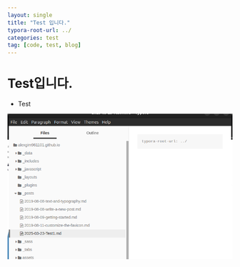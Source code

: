 ```yaml
---
layout: single
title: "Test 입니다."
typora-root-url: ../
categories: test
tag: [code, test, blog]
---
```


# Test입니다.

- Test

![image-20250324001106528](/images/2025-03-23-Test-Post/image-20250324001106528.png)